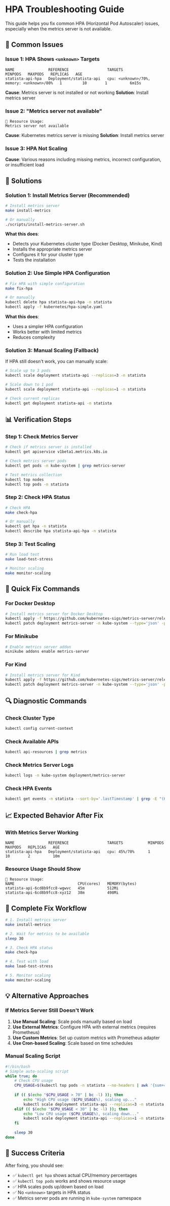 # HPA Troubleshooting Guide

This guide helps you fix common HPA (Horizontal Pod Autoscaler) issues, especially when the metrics server is not available.

## 🚨 Common Issues

### Issue 1: HPA Shows `<unknown>` Targets
```
NAME               REFERENCE                 TARGETS                                     MINPODS   MAXPODS   REPLICAS   AGE
statista-api-hpa   Deployment/statista-api   cpu: <unknown>/70%, memory: <unknown>/80%   1         10        1          6m15s
```

**Cause**: Metrics server is not installed or not working
**Solution**: Install metrics server

### Issue 2: "Metrics server not available"
```
💾 Resource Usage:
Metrics server not available
```

**Cause**: Kubernetes metrics server is missing
**Solution**: Install metrics server

### Issue 3: HPA Not Scaling
**Cause**: Various reasons including missing metrics, incorrect configuration, or insufficient load

## 🔧 Solutions

### Solution 1: Install Metrics Server (Recommended)

```bash
# Install metrics server
make install-metrics

# Or manually
./scripts/install-metrics-server.sh
```

**What this does**:
- Detects your Kubernetes cluster type (Docker Desktop, Minikube, Kind)
- Installs the appropriate metrics server
- Configures it for your cluster type
- Tests the installation

### Solution 2: Use Simple HPA Configuration

```bash
# Fix HPA with simple configuration
make fix-hpa

# Or manually
kubectl delete hpa statista-api-hpa -n statista
kubectl apply -f kubernetes/hpa-simple.yaml
```

**What this does**:
- Uses a simpler HPA configuration
- Works better with limited metrics
- Reduces complexity

### Solution 3: Manual Scaling (Fallback)

If HPA still doesn't work, you can manually scale:

```bash
# Scale up to 3 pods
kubectl scale deployment statista-api --replicas=3 -n statista

# Scale down to 1 pod
kubectl scale deployment statista-api --replicas=1 -n statista

# Check current replicas
kubectl get deployment statista-api -n statista
```

## 📊 Verification Steps

### Step 1: Check Metrics Server
```bash
# Check if metrics server is installed
kubectl get apiservice v1beta1.metrics.k8s.io

# Check metrics server pods
kubectl get pods -n kube-system | grep metrics-server

# Test metrics collection
kubectl top nodes
kubectl top pods -n statista
```

### Step 2: Check HPA Status
```bash
# Check HPA
make check-hpa

# Or manually
kubectl get hpa -n statista
kubectl describe hpa statista-api-hpa -n statista
```

### Step 3: Test Scaling
```bash
# Run load test
make load-test-stress

# Monitor scaling
make monitor-scaling
```

## 🎯 Quick Fix Commands

### For Docker Desktop
```bash
# Install metrics server for Docker Desktop
kubectl apply -f https://github.com/kubernetes-sigs/metrics-server/releases/latest/download/components.yaml
kubectl patch deployment metrics-server -n kube-system --type='json' -p='[{"op": "add", "path": "/spec/template/spec/containers/0/args/-", "value": "--kubelet-insecure-tls"}]'
```

### For Minikube
```bash
# Enable metrics server addon
minikube addons enable metrics-server
```

### For Kind
```bash
# Install metrics server for Kind
kubectl apply -f https://github.com/kubernetes-sigs/metrics-server/releases/latest/download/components.yaml
kubectl patch deployment metrics-server -n kube-system --type='json' -p='[{"op": "add", "path": "/spec/template/spec/containers/0/args/-", "value": "--kubelet-insecure-tls"}]'
```

## 🔍 Diagnostic Commands

### Check Cluster Type
```bash
kubectl config current-context
```

### Check Available APIs
```bash
kubectl api-resources | grep metrics
```

### Check Metrics Server Logs
```bash
kubectl logs -n kube-system deployment/metrics-server
```

### Check HPA Events
```bash
kubectl get events -n statista --sort-by='.lastTimestamp' | grep -E "(HPA|Scaled|metrics)"
```

## 📈 Expected Behavior After Fix

### With Metrics Server Working
```
NAME               REFERENCE                 TARGETS           MINPODS   MAXPODS   REPLICAS   AGE
statista-api-hpa   Deployment/statista-api   cpu: 45%/70%      1         10        2          10m
```

### Resource Usage Should Show
```
💾 Resource Usage:
NAME                            CPU(cores)   MEMORY(bytes)
statista-api-6cd8b9fcc8-wgwvc   45m          512Mi
statista-api-6cd8b9fcc8-xyz12   38m          498Mi
```

## 🚀 Complete Fix Workflow

```bash
# 1. Install metrics server
make install-metrics

# 2. Wait for metrics to be available
sleep 30

# 3. Check HPA status
make check-hpa

# 4. Test with load
make load-test-stress

# 5. Monitor scaling
make monitor-scaling
```

## 💡 Alternative Approaches

### If Metrics Server Still Doesn't Work

1. **Use Manual Scaling**: Scale pods manually based on load
2. **Use External Metrics**: Configure HPA with external metrics (requires Prometheus)
3. **Use Custom Metrics**: Set up custom metrics with Prometheus adapter
4. **Use Cron-based Scaling**: Scale based on time schedules

### Manual Scaling Script
```bash
#!/bin/bash
# Simple auto-scaling script
while true; do
    # Check CPU usage
    CPU_USAGE=$(kubectl top pods -n statista --no-headers | awk '{sum+=$2} END {print sum/NR}')
    
    if (( $(echo "$CPU_USAGE > 70" | bc -l) )); then
        echo "High CPU usage ($CPU_USAGE%), scaling up..."
        kubectl scale deployment statista-api --replicas=3 -n statista
    elif (( $(echo "$CPU_USAGE < 30" | bc -l) )); then
        echo "Low CPU usage ($CPU_USAGE%), scaling down..."
        kubectl scale deployment statista-api --replicas=1 -n statista
    fi
    
    sleep 30
done
```

## 🎯 Success Criteria

After fixing, you should see:

- ✅ `kubectl get hpa` shows actual CPU/memory percentages
- ✅ `kubectl top pods` works and shows resource usage
- ✅ HPA scales pods up/down based on load
- ✅ No `<unknown>` targets in HPA status
- ✅ Metrics server pods are running in `kube-system` namespace 
